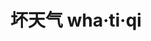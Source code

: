 ---
layout: post
title: 坏天气 wha·ti·qi 
tags:
pinyin: 
  - whatiqi #上海话拼音。无需标注阴平，无需因变调留空格。 
  - huaitianqi #汉语拼音。无需标注普通话四声。
keyword: 
---